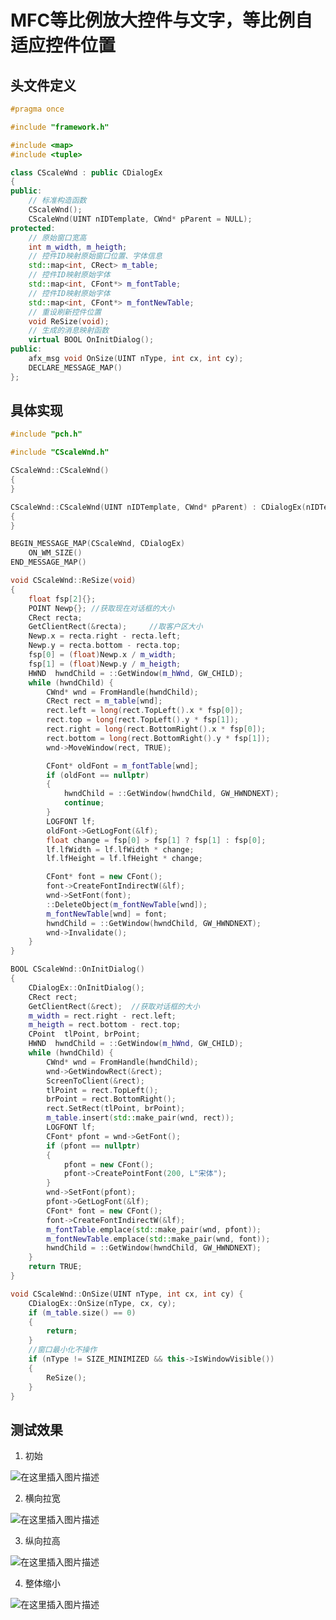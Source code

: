 # MFC等比例放大控件与文字，等比例自适应控件位置

## 头文件定义

```cpp
#pragma once

#include "framework.h"

#include <map>
#include <tuple>

class CScaleWnd : public CDialogEx
{
public:
    // 标准构造函数
    CScaleWnd();
    CScaleWnd(UINT nIDTemplate, CWnd* pParent = NULL);
protected:
    // 原始窗口宽高
    int m_width, m_heigth;
    // 控件ID映射原始窗口位置、字体信息
    std::map<int, CRect> m_table;
    // 控件ID映射原始字体
    std::map<int, CFont*> m_fontTable;
    // 控件ID映射原始字体
    std::map<int, CFont*> m_fontNewTable;
    // 重设刷新控件位置
    void ReSize(void);
    // 生成的消息映射函数
    virtual BOOL OnInitDialog();
public:
    afx_msg void OnSize(UINT nType, int cx, int cy);
    DECLARE_MESSAGE_MAP()
};

```

## 具体实现

```cpp
#include "pch.h"

#include "CScaleWnd.h"

CScaleWnd::CScaleWnd()
{
}

CScaleWnd::CScaleWnd(UINT nIDTemplate, CWnd* pParent) : CDialogEx(nIDTemplate, pParent)
{
}

BEGIN_MESSAGE_MAP(CScaleWnd, CDialogEx)
    ON_WM_SIZE()
END_MESSAGE_MAP()

void CScaleWnd::ReSize(void)
{
	float fsp[2]{};
	POINT Newp{}; //获取现在对话框的大小
	CRect recta;
	GetClientRect(&recta);     //取客户区大小
	Newp.x = recta.right - recta.left;
	Newp.y = recta.bottom - recta.top;
	fsp[0] = (float)Newp.x / m_width;
	fsp[1] = (float)Newp.y / m_heigth;
	HWND  hwndChild = ::GetWindow(m_hWnd, GW_CHILD);
	while (hwndChild) {
		CWnd* wnd = FromHandle(hwndChild);
		CRect rect = m_table[wnd];
		rect.left = long(rect.TopLeft().x * fsp[0]);
		rect.top = long(rect.TopLeft().y * fsp[1]);
		rect.right = long(rect.BottomRight().x * fsp[0]);
		rect.bottom = long(rect.BottomRight().y * fsp[1]);
		wnd->MoveWindow(rect, TRUE);

		CFont* oldFont = m_fontTable[wnd];
		if (oldFont == nullptr)
		{
			hwndChild = ::GetWindow(hwndChild, GW_HWNDNEXT);
			continue;
		}
		LOGFONT lf;
		oldFont->GetLogFont(&lf);
		float change = fsp[0] > fsp[1] ? fsp[1] : fsp[0];
		lf.lfWidth = lf.lfWidth * change;
		lf.lfHeight = lf.lfHeight * change;

		CFont* font = new CFont();
		font->CreateFontIndirectW(&lf);
		wnd->SetFont(font);
		::DeleteObject(m_fontNewTable[wnd]);
		m_fontNewTable[wnd] = font;
		hwndChild = ::GetWindow(hwndChild, GW_HWNDNEXT);
		wnd->Invalidate();
	}
}

BOOL CScaleWnd::OnInitDialog()
{
	CDialogEx::OnInitDialog();
	CRect rect;
	GetClientRect(&rect);  //获取对话框的大小
	m_width = rect.right - rect.left;
	m_heigth = rect.bottom - rect.top;
	CPoint  tlPoint, brPoint;
	HWND  hwndChild = ::GetWindow(m_hWnd, GW_CHILD);
	while (hwndChild) {
		CWnd* wnd = FromHandle(hwndChild);
		wnd->GetWindowRect(&rect);
		ScreenToClient(&rect);
		tlPoint = rect.TopLeft();
		brPoint = rect.BottomRight();
		rect.SetRect(tlPoint, brPoint);
		m_table.insert(std::make_pair(wnd, rect));
		LOGFONT lf;
		CFont* pfont = wnd->GetFont();
		if (pfont == nullptr)
		{
			pfont = new CFont();
			pfont->CreatePointFont(200, L"宋体");
		}
		wnd->SetFont(pfont);
		pfont->GetLogFont(&lf);
		CFont* font = new CFont();
		font->CreateFontIndirectW(&lf);
		m_fontTable.emplace(std::make_pair(wnd, pfont));
		m_fontNewTable.emplace(std::make_pair(wnd, font));
		hwndChild = ::GetWindow(hwndChild, GW_HWNDNEXT);
	}
	return TRUE;
}

void CScaleWnd::OnSize(UINT nType, int cx, int cy) {
	CDialogEx::OnSize(nType, cx, cy);
	if (m_table.size() == 0)
	{
		return;
	}
	//窗口最小化不操作
	if (nType != SIZE_MINIMIZED && this->IsWindowVisible())
	{
		ReSize();
	}
}
```

## 测试效果

1. 初始

![在这里插入图片描述](https://img-blog.csdnimg.cn/b1f6f867532640c1980f20a14c59db9e.png?x-oss-process=image/watermark,type_d3F5LXplbmhlaQ,shadow_50,text_Q1NETiBAd2luZFNub3dMaQ==,size_19,color_FFFFFF,t_70,g_se,x_16)

2. 横向拉宽

![在这里插入图片描述](https://img-blog.csdnimg.cn/854bed1bd84e4c768c1be2e983ff0827.png?x-oss-process=image/watermark,type_d3F5LXplbmhlaQ,shadow_50,text_Q1NETiBAd2luZFNub3dMaQ==,size_20,color_FFFFFF,t_70,g_se,x_16)

3. 纵向拉高

![在这里插入图片描述](https://img-blog.csdnimg.cn/36f716b9e0414375ba0e317160e45105.png?x-oss-process=image/watermark,type_d3F5LXplbmhlaQ,shadow_50,text_Q1NETiBAd2luZFNub3dMaQ==,size_20,color_FFFFFF,t_70,g_se,x_16)

4. 整体缩小

![在这里插入图片描述](https://img-blog.csdnimg.cn/ba0a71687fe84eee9f0dec484836fe09.png?x-oss-process=image/watermark,type_d3F5LXplbmhlaQ,shadow_50,text_Q1NETiBAd2luZFNub3dMaQ==,size_11,color_FFFFFF,t_70,g_se,x_16)
